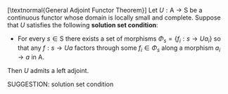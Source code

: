 [\textnormal{General Adjoint Functor Theorem}] Let $U : \mathsf{A} \to \mathsf{S}$ be a continuous functor whose domain is locally small and complete. Suppose that $U$ satisfies the following **solution set condition**:

-  For every $s \in \mathsf{S}$ there exists a set of morphisms $\Phi_s = \{f_i : s \to Ua_i\}$ so that any $f : s \to Ua$ factors through some $f_i \in \Phi_s$ along a morphism $a_i \to a$ in $\mathsf{A}$.

Then $U$ admits a left adjoint.


SUGGESTION: solution set condition